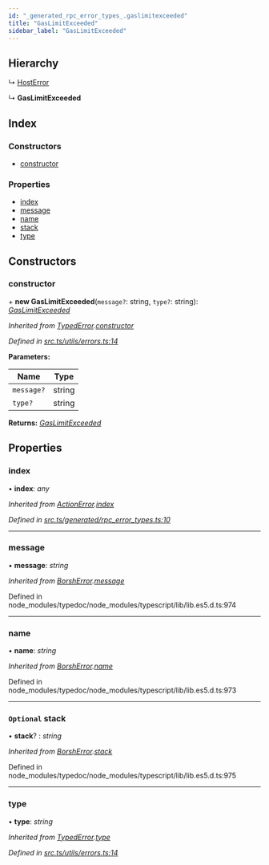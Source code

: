 ```yaml
---
id: "_generated_rpc_error_types_.gaslimitexceeded"
title: "GasLimitExceeded"
sidebar_label: "GasLimitExceeded"
---
```


## Hierarchy

  ↳ [HostError](_generated_rpc_error_types_.hosterror.md)

  ↳ **GasLimitExceeded**

## Index

### Constructors

* [constructor](_generated_rpc_error_types_.gaslimitexceeded.md#constructor)

### Properties

* [index](_generated_rpc_error_types_.gaslimitexceeded.md#index)
* [message](_generated_rpc_error_types_.gaslimitexceeded.md#message)
* [name](_generated_rpc_error_types_.gaslimitexceeded.md#name)
* [stack](_generated_rpc_error_types_.gaslimitexceeded.md#optional-stack)
* [type](_generated_rpc_error_types_.gaslimitexceeded.md#type)

## Constructors

###  constructor

\+ **new GasLimitExceeded**(`message?`: string, `type?`: string): *[GasLimitExceeded](_generated_rpc_error_types_.gaslimitexceeded.md)*

*Inherited from [TypedError](_utils_errors_.typederror.md).[constructor](_utils_errors_.typederror.md#constructor)*

*Defined in [src.ts/utils/errors.ts:14](https://github.com/nearprotocol/nearlib/blob/de49029/src.ts/utils/errors.ts#L14)*

**Parameters:**

Name | Type |
------ | ------ |
`message?` | string |
`type?` | string |

**Returns:** *[GasLimitExceeded](_generated_rpc_error_types_.gaslimitexceeded.md)*

## Properties

###  index

• **index**: *any*

*Inherited from [ActionError](_generated_rpc_error_types_.actionerror.md).[index](_generated_rpc_error_types_.actionerror.md#index)*

*Defined in [src.ts/generated/rpc_error_types.ts:10](https://github.com/nearprotocol/nearlib/blob/de49029/src.ts/generated/rpc_error_types.ts#L10)*

___

###  message

• **message**: *string*

*Inherited from [BorshError](_utils_serialize_.borsherror.md).[message](_utils_serialize_.borsherror.md#message)*

Defined in node_modules/typedoc/node_modules/typescript/lib/lib.es5.d.ts:974

___

###  name

• **name**: *string*

*Inherited from [BorshError](_utils_serialize_.borsherror.md).[name](_utils_serialize_.borsherror.md#name)*

Defined in node_modules/typedoc/node_modules/typescript/lib/lib.es5.d.ts:973

___

### `Optional` stack

• **stack**? : *string*

*Inherited from [BorshError](_utils_serialize_.borsherror.md).[stack](_utils_serialize_.borsherror.md#optional-stack)*

Defined in node_modules/typedoc/node_modules/typescript/lib/lib.es5.d.ts:975

___

###  type

• **type**: *string*

*Inherited from [TypedError](_utils_errors_.typederror.md).[type](_utils_errors_.typederror.md#type)*

*Defined in [src.ts/utils/errors.ts:14](https://github.com/nearprotocol/nearlib/blob/de49029/src.ts/utils/errors.ts#L14)*
